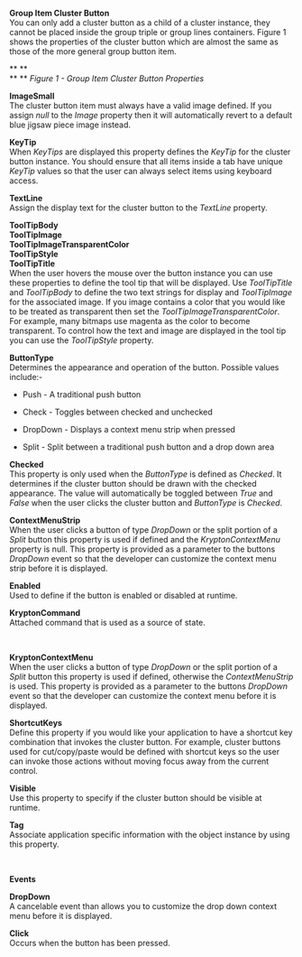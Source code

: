 **Group Item Cluster Button**  
You can only add a cluster button as a child of a cluster instance, they cannot
be placed inside the group triple or group lines containers. Figure 1 shows the
properties of the cluster button which are almost the same as those of the more
general group button item.

** **  
** ** *Figure 1 - Group Item Cluster Button Properties*

  
**ImageSmall**  
The cluster button item must always have a valid image defined. If you assign
*null* to the *Image* property then it will automatically revert to a default
blue jigsaw piece image instead.

**KeyTip**  
When *KeyTips* are displayed this property defines the *KeyTip* for the cluster
button instance. You should ensure that all items inside a tab have unique
*KeyTip* values so that the user can always select items using keyboard access.

**TextLine**  
Assign the display text for the cluster button to the *TextLine* property.

**ToolTipBody**  
**ToolTipImage**  
**ToolTipImageTransparentColor**  
**ToolTipStyle**  
**ToolTipTitle**  
When the user hovers the mouse over the button instance you can use these
properties to define the tool tip that will be displayed. Use *ToolTipTitle* and
*ToolTipBody* to define the two text strings for display and *ToolTipImage* for
the associated image. If you image contains a color that you would like to be
treated as transparent then set the *ToolTipImageTransparentColor*. For example,
many bitmaps use magenta as the color to become transparent. To control how the
text and image are displayed in the tool tip you can use the *ToolTipStyle*
property.

**ButtonType**  
Determines the appearance and operation of the button. Possible values include:-

-   Push - A traditional push button

-   Check - Toggles between checked and unchecked

-   DropDown - Displays a context menu strip when pressed

-   Split - Split between a traditional push button and a drop down area

**Checked**  
This property is only used when the *ButtonType* is defined as *Checked*. It
determines if the cluster button should be drawn with the checked appearance.
The value will automatically be toggled between *True* and *False* when the user
clicks the cluster button and *ButtonType* is *Checked*.

**ContextMenuStrip**  
When the user clicks a button of type *DropDown* or the split portion of a
*Split* button this property is used if defined and the *KryptonContextMenu*
property is null. This property is provided as a parameter to the buttons
*DropDown* event so that the developer can customize the context menu strip
before it is displayed.

**Enabled**  
Used to define if the button is enabled or disabled at runtime.

**KryptonCommand**  
Attached command that is used as a source of state.

 

**KryptonContextMenu**  
When the user clicks a button of type *DropDown* or the split portion of a
*Split* button this property is used if defined, otherwise the
*ContextMenuStrip* is used. This property is provided as a parameter to the
buttons *DropDown* event so that the developer can customize the context menu
before it is displayed.

**ShortcutKeys**  
Define this property if you would like your application to have a shortcut key
combination that invokes the cluster button. For example, cluster buttons used
for cut/copy/paste would be defined with shortcut keys so the user can invoke
those actions without moving focus away from the current control.

**Visible**  
Use this property to specify if the cluster button should be visible at runtime.

**Tag**  
Associate application specific information with the object instance by using
this property.

 

**Events**  
  
**DropDown**  
A cancelable event than allows you to customize the drop down context menu
before it is displayed. 

**Click**  
Occurs when the button has been pressed. 
